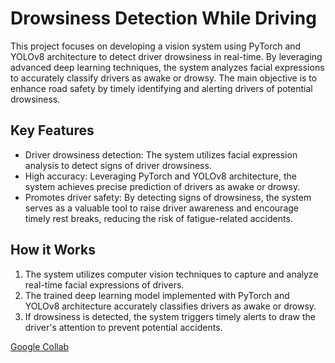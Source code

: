 # Drowsiness Detection While Driving

This project focuses on developing a vision system using PyTorch and YOLOv8 architecture to detect driver drowsiness in real-time. By leveraging advanced deep learning techniques, the system analyzes facial expressions to accurately classify drivers as awake or drowsy. The main objective is to enhance road safety by timely identifying and alerting drivers of potential drowsiness.

## Key Features

- Driver drowsiness detection: The system utilizes facial expression analysis to detect signs of driver drowsiness.
- High accuracy: Leveraging PyTorch and YOLOv8 architecture, the system achieves precise prediction of drivers as awake or drowsy.
- Promotes driver safety: By detecting signs of drowsiness, the system serves as a valuable tool to raise driver awareness and encourage timely rest breaks, reducing the risk of fatigue-related accidents.

## How it Works

1. The system utilizes computer vision techniques to capture and analyze real-time facial expressions of drivers.
2. The trained deep learning model implemented with PyTorch and YOLOv8 architecture accurately classifies drivers as awake or drowsy.
3. If drowsiness is detected, the system triggers timely alerts to draw the driver's attention to prevent potential accidents.

[Google Collab](https://colab.research.google.com/drive/1LRSzFoN7pwge5dFnkwUBRSdAupUQrIZZ#scrollTo=D2YkphuiaE7_)
